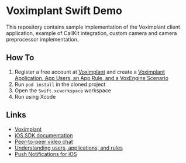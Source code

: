 # Voximplant Swift Demo

This repository contains sample implementation of the Voximplant client application, example of CallKit integration, custom camera and camera preprocessor implementation.

## How To
1. Register a free account at [Voximplant](https://voximplant.com) and create a [Voximplant Application, App Users, an App Rule, and a VoxEngine Scenario](https://voximplant.com/blog/voximplant-p2p-video-chat)
2. Run `pod install` in the cloned project
3. Open the `Swift.xcworkspace` workspace
4. Run using Xcode

## Links
* [Voximplant](https://voximplant.com)
* [iOS SDK documentation](https://voximplant.com/docs/references/mobilesdk/ios)
* [Peer-to-peer video chat](https://voximplant.com/blog/voximplant-p2p-video-chat)
* [Understanding users, applications, and rules](https://voximplant.com/docs/quickstart/10/understanding-users-applications-and-rules)
* [Push Notifications for iOS](https://voximplant.com/blog/push-notifications-for-ios)
